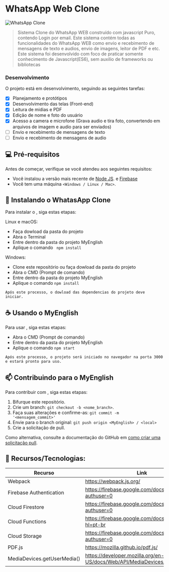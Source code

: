 # WhatsApp Web Clone

<!---Esses são exemplos. Veja https://shields.io para outras pessoas ou para personalizar este conjunto de escudos. Você pode querer incluir dependências, status do projeto e informações de licença aqui--->

![WhatsApp Clone](https://firebasestorage.googleapis.com/v0/b/hcode-com-br.appspot.com/o/whatsapp.jpg?alt=media&token=5fc78e3b-4871-424f-abfa-b765f2515d0c)

> Sistema Clone do WhatsApp WEB construído com javascript Puro, contendo Login por email. Este sistema contém todas as funcionalidades do WhatsApp WEB como envio e recebimento de mensagens de texto e audios, envio de imagens, leitor de PDF e etc. Este sistema foi desenvolvido com foco de praticar somente conhecimento de Javascript(ES6), sem auxilio de frameworks ou bibliotecas

### Desenvolvimento

O projeto está em desenvolvimento, seguindo as seguintes tarefas:

- [x] Planejamento e protótipos
- [x] Desenvolvimento das telas (Front-end)
- [x] Leitura de midias e PDF
- [x] Edição de nome e foto do usuário
- [x] Acesso a camera e microfone (Grava audio e tira foto, convertendo em arquivos de imagem e audio para ser enviados)
- [ ] Envio e recebimento de mensagens de texto
- [ ] Envio e recebimento de mensagens de audio

## 💻 Pré-requisitos

Antes de começar, verifique se você atendeu aos seguintes requisitos:
* Você instalou a versão mais recente de [Node JS](https://nodejs.org/en/). e [Firebase](https://firebase.google.com/?hl=pt-br)
* Você tem uma máquina `<Windows / Linux / Mac>`. 

## 🚀 Instalando o WhatasApp Clone

Para instalar o <MyEnglish>, siga estas etapas:

Linux e macOS:
* Faça dowload da pasta do projeto 
* Abra o Terminal
* Entre dentro da pasta do projeto MyEnglish
* Aplique o comando ``` npm install```

Windows:
* Clone este repositório ou faça dowload da pasta do projeto 
* Abra o CMD (Prompt de comando)
* Entre dentro da pasta do projeto MyEnglish
* Aplique o comando ```npm install```

```Após este processo, o dowload das dependencias do projeto deve iniciar.```

## ☕ Usando o MyEnglish

Para usar <MyEnglish>, siga estas etapas:
* Abra o CMD (Prompt de comando)
* Entre dentro da pasta do projeto MyEnglish
* Aplique o comando ```npm start```
  
```Após este processo, o projeto será iniciado no navegador na porta 3000 e estará pronto para uso.```


## 📫 Contribuindo para o MyEnglish

Para contribuir com <MyEnglish>, siga estas etapas:

1. Bifurque este repositório.
2. Crie um branch: `git checkout -b <nome_branch>`.
3. Faça suas alterações e confirme-as: `git commit -m '<mensagem_commit>'`
4. Envie para o branch original: `git push origin <MyEnglish> / <local>`
5. Crie a solicitação de pull.

Como alternativa, consulte a documentação do GitHub em [como criar uma solicitação pull](https://help.github.com/en/github/collaborating-with-issues-and-pull-requests/creating-a-pull-request).

## 🧩 Recursos/Tecnologias:

| Recurso | Link |
| ------ | ------ |
| Webpack | https://webpack.js.org/ |
| Firebase Authentication | https://firebase.google.com/docs/auth/?authuser=0 |
| Cloud Firestore | https://firebase.google.com/docs/firestore/?authuser=0 |
| Cloud Functions | https://firebase.google.com/docs/functions/?hl=pt-br |
| Cloud Storage | https://firebase.google.com/docs/storage/?authuser=0 |
| PDF.js | https://mozilla.github.io/pdf.js/ |
| MediaDevices.getUserMedia() | https://developer.mozilla.org/en-US/docs/Web/API/MediaDevices/getUserMedia |

